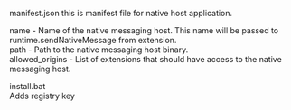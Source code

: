 
manifest.json
this is manifest file for native host application.  

name  - Name of the native messaging host. This name will be passed to runtime.sendNativeMessage from extension.  
path - Path to the native messaging host binary.  
allowed_origins	- List of extensions that should have access to the native messaging host.  

install.bat  
Adds registry key 
